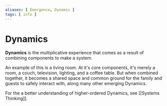 ```yaml
---
aliases: [ Emergence, Dynamic ]
tags: [ info ]
---
```

# Dynamics
**Dynamics** is the multiplicative experience that comes as a result of combining components to make a system.

An example of this is a living room. At it's core components, it's merely a room, a couch, television, lighting, and a coffee table. But when combined together, it becomes a shared space and common ground for the family and guests to safely interact with, along many other emerging Dynamics.

For the a better understanding of higher-ordered Dynamics, see [[Systems Thinking]].